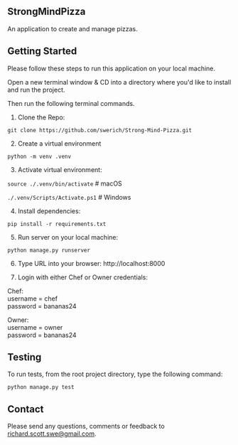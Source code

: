 ## StrongMindPizza
An application to create and manage pizzas.

## Getting Started

Please follow these steps to run this application on your local machine. 

Open a new terminal window & CD into a directory where you'd like to install and run the project. 

Then run the following terminal commands. 

1. Clone the Repo:
   
```git clone https://github.com/swerich/Strong-Mind-Pizza.git```

2. Create a virtual environment
   
```python -m venv .venv```

3. Activate virtual environment:
   
```source ./.venv/bin/activate``` # macOS 

```./.venv/Scripts/Activate.ps1``` # Windows

4. Install dependencies:
   
```pip install -r requirements.txt```

5. Run server on your local machine:
   
```python manage.py runserver```

6. Type URL into your browser:
http://localhost:8000

7. Login with either Chef or Owner credentials:

Chef:                        
username = chef        
password = bananas24    

Owner:     
username = owner      
password = bananas24


## Testing

To run tests, from the root project directory, type the following command:

```python manage.py test```


## Contact

Please send any questions, comments or feedback to richard.scott.swe@gmail.com.


